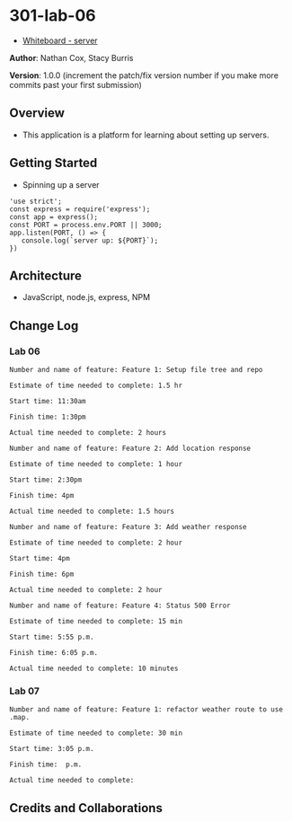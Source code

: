 # 301-lab-06

+ [Whiteboard - server](whiteboard-server.png)

**Author**: Nathan Cox, Stacy Burris

**Version**: 1.0.0 (increment the patch/fix version number if you make more commits past your first submission)

## Overview

+ This application is a platform for learning about setting up servers.

## Getting Started
<!-- What are the steps that a user must take in order to build this app on their own machine and get it running? -->

+ Spinning up a server

 ```
 'use strict';
const express = require('express');
const app = express();
const PORT = process.env.PORT || 3000;
app.listen(PORT, () => {
    console.log(`server up: ${PORT}`);
})
```


## Architecture

+ JavaScript, node.js, express, NPM
<!-- Provide a detailed description of the application design. What technologies (languages, libraries, etc) you're using, and any other relevant design information. -->

## Change Log

### Lab 06

```
Number and name of feature: Feature 1: Setup file tree and repo 

Estimate of time needed to complete: 1.5 hr

Start time: 11:30am 

Finish time: 1:30pm

Actual time needed to complete: 2 hours
```

```
Number and name of feature: Feature 2: Add location response

Estimate of time needed to complete: 1 hour

Start time: 2:30pm

Finish time: 4pm

Actual time needed to complete: 1.5 hours
```

```
Number and name of feature: Feature 3: Add weather response

Estimate of time needed to complete: 2 hour

Start time: 4pm

Finish time: 6pm

Actual time needed to complete: 2 hour
```

```
Number and name of feature: Feature 4: Status 500 Error

Estimate of time needed to complete: 15 min

Start time: 5:55 p.m.

Finish time: 6:05 p.m.

Actual time needed to complete: 10 minutes
```

### Lab 07

```
Number and name of feature: Feature 1: refactor weather route to use .map.

Estimate of time needed to complete: 30 min

Start time: 3:05 p.m.

Finish time:  p.m.

Actual time needed to complete: 
```

## Credits and Collaborations

